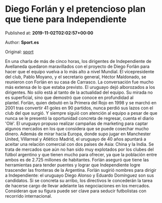 
# Diego Forlán y el pretencioso plan que tiene para Independiente

Published at: **2019-11-02T02:02:57+00:00**

Author: **Sport.es**

Original: [sport](https://www.sport.es/es/noticias/futbol-america/diego-forlan-pretencioso-plan-tiene-independiente-7711039)

En una charla de más de cinco horas, los dirigentes de Independiente de Avellaneda quedaron maravillados con el proyecto de Diego Forlán para hacer que el equipo vuelva a lo más alto a nivel Mundial.
El vicepresidente del club, Pablo Moyano, y el secretario general, Héctor Maldonado, se reunieron con Forlán en su casa de Carrasco. La conversación fue mucho más extensa de lo que estaba previsto. El uruguayo dejó alborozados a los dirigentes. No sólo está al tanto de la actualidad del equipo. Su mirada no es superficial, sino que demostró que conoce en profundidad al plantel. Forlán, quien debutó en la Primera del Rojo en 1998 y se marchó en 2001 tras convertir 41 goles en 90 partidos, nunca perdió sus lazos con el club del que surgió. Y siempre siguió con atención al equipo a pesar de que nunca se le presentó la oportunidad concreta de regresar, cuenta el diario 'Olé'.
El uruguayo propuso realizar campañas de marketing para captar algunos mercados en los que considera que se puede cosechar mucho dinero. Además de mirar hacia Europa, donde supo jugar en Manchester United, Villarreal y Atlético Madrid, el uruguayo de 40 años apuntará a aceitar una relación comercial con dos países de Asia: China y la India. Se trata de mercados que aún no han sido muy explotados por los clubes del fútbol argentino y que tienen mucho para ofrecer, ya que la población entre ambos es de 2.725 millones de habitantes. Forlán aseguró que tiene las herramientas para tender puentes y lograr que Independiente logre trascender las fronteras de la Argentina.
Forlán sugirió nombres para dirigir a Independiente: el uruguayo Diego Alonso y Eduardo Domínguez son sus candidatos. Si se concreta su arribo, los directivos le concederán la tarea de hacerse cargo de llevar adelante las negociaciones en los mercados. Consideran que su figura puede ser clave para seducir futbolistas con recorrido internacional.
